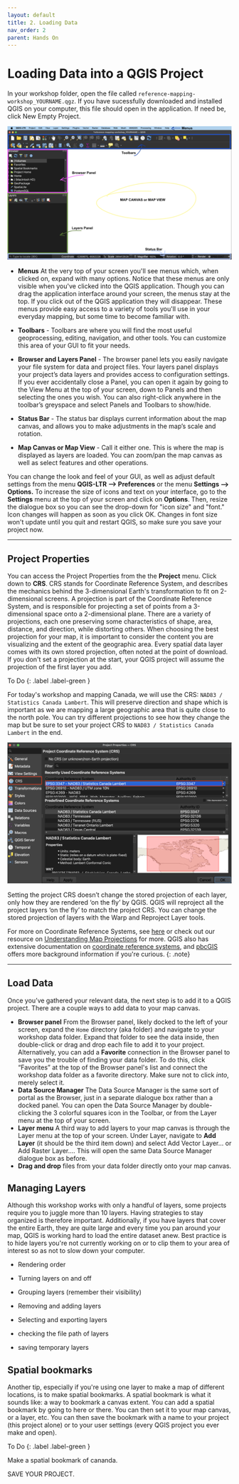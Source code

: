 ```yaml
---
layout: default
title: 2. Loading Data
nav_order: 2
parent: Hands On
---
```

# Loading Data into a QGIS Project

In your workshop folder, open the file called `reference-mapping-workshop_YOURNAME.qgz`. If you have sucessfully downloaded and installed QGIS on your computer, this file should open in the application. If need be, click New Empty Project. 


![qgis project](./images/qgis-project_20250911.png)


- **Menus** At the very top of your screen you'll see menus which, when clicked on, expand with many options. Notice that these menus are only visible when you've clicked into the QGIS application. Though you can drag the application interface around your screen, the menus stay at the top. If you click out of the QGIS application they will disappear. These menus provide easy access to a variety of tools you'll use in your everyday mapping, but some time to become familiar with. 

- **Toolbars** - Toolbars are where you will find the most useful geoprocessing, editing, navigation, and other tools. You can customize this area of your GUI to fit your needs.

- **Browser and Layers Panel** - The browser panel lets you easily navigate your file system for data and project files. Your layers panel displays your project’s data layers and provides access to configuration settings. If you ever accidentally close a Panel, you can open it again by going to the View Menu at the top of your screen, down to Panels and then selecting the ones you wish. You can also right-click anywhere in the toolbar’s greyspace and select Panels and Toolbars to show/hide.

- **Status Bar** - The status bar displays current information about the map canvas, and allows you to make adjustments in the map’s scale and rotation.

- **Map Canvas or Map View** - Call it either one. This is where the map is displayed as layers are loaded. You can zoom/pan the map canvas as well as select features and other operations.

You can change the look and feel of your GUI, as well as adjust default settings from the menu **QGIS-LTR --> Preferences** or the menu **Settings --> Options.** To increase the size of icons and text on your interface, go to the **Settings** menu at the top of your screen and click on **Options**. Then, resize the dialogue box so you can see the drop-down for "icon size" and "font." Icon changes will happen as soon as you click OK. Changes in font size won't update until you quit and restart QGIS, so make sure you save your project now. 
   
---- 

## Project Properties
You can access the Project Properties from the the **Project** menu. Click down to **CRS**. CRS stands for Coordinate Reference System, and describes the mechanics behind the 3-dimensional Earth's transformation to fit on 2-dimensional screens. A projection is part of the Coordinate Reference System, and is responsible for projecting a set of points from a 3-dimensional space onto a 2-dimensional plane. There are a variety of projections, each one preserving some characteristics of shape, area, distance, and direction, while distorting others. When choosing the best projection for your map, it is important to consider the content you are visualizing and the extent of the geographic area. Every spatial data layer comes with its own stored projection, often noted at the point of download. If you don't set a projection at the start, your QGIS project will assume the projection of the first layer you add. 

To Do
{: .label .label-green }

For today's workshop and mapping Canada, we will use the CRS: `NAD83 / Statistics Canada Lambert`. This will preserve direction and shape which is important as we are mapping a large geographic area that is quite close to the north pole. You can try different projections to see how they change the map but be sure to set your project CRS to `NAD83 / Statistics Canada Lambert` in the end. 

![projection](./images/project-properties_20250915.png)

Setting the project CRS doesn’t change the stored projection of each layer, only how they are rendered ‘on the fly’ by QGIS. QGIS will reproject all the project layers ‘on the fly’ to match the project CRS. You can change the stored projection of layers with the Warp and Reproject Layer tools.

For more on Coordinate Reference Systems, see [here](https://ubc-library-rc.github.io/gis-georeferencing/content/projections.html) or check out our resource on [Understanding Map Projections](https://ubc-library-rc.github.io/map-projections/) for more. QGIS also has extensive documentation on [coordinate reference systems](https://docs.qgis.org/3.40/en/docs/gentle_gis_introduction/coordinate_reference_systems.html), and [pbcGIS](https://www.pbcgis.com/projection_fundamentals/) offers more background information if you're curious.
{: .note}

----

## Load Data
Once you’ve gathered your relevant data, the next step is to add it to a QGIS project. There are a couple ways to add data to your map canvas. 

- **Browser panel** From the Browser panel, likely docked to the left of your screen, expand the `Home` directory (aka folder) and navigate to your workshop data folder. Expand that folder to see the data inside, then double-click or drag and drop each file to add it to your project. Alternatively, you can add a **Favorite** connection in the Browser panel to save you the trouble of finding your data folder. To do this, click “Favorites” at the top of the Browser panel's list and connect the workshop data folder as a favorite directory. Make sure not to click *into*, merely select it. 
- **Data Source Manager** The Data Source Manager is the same sort of portal as the Browser, just in a separate dialogue box rather than a docked panel. You can open the Data Source Manager by double-clicking the 3 colorful squares icon in the Toolbar, or from the Layer menu at the top of your screen.
- **Layer menu** A third way to add layers to your map canvas is through the Layer menu at the top of your screen. Under Layer, navigate to **Add Layer** (it should be the third item down) and select Add Vector Layer... or Add Raster Layer.... This will open the same Data Source Manager dialogue box as before.
- **Drag and drop** files from your data folder directly onto your map canvas.      

## Managing Layers
Although this workshop works with only a handful of layers, some projects require you to juggle more than 10 layers. Having strategies to stay organized is therefore important. Additionally, if you have layers that cover the entire Earth, they are quite large and every time you pan around your map, QGIS is working hard to load the entire dataset anew. Best practice is to hide layers you're not currently working on or to clip them to your area of interest so as not to slow down your computer. 

- Rendering order

- Turning layers on and off

- Grouping layers (remember their visibility)

- Removing and adding layers

- Selecting and exporting layers

- checking the file path of layers

- saving temporary layers


## Spatial bookmarks
Another tip, especially if you're using one layer to make a map of different locations, is to make spatial bookmarks. A spatial bookmark is what it sounds like: a way to bookmark a canvas extent. You can add a spatial bookmark by going to here or there. You can then set it to your map canvas, or a layer, etc. You can then save the bookmark with a name to your project (this project alone) or to your user settings (every QGIS project you ever make and open). 


To Do
{: .label .label-green }

Make a spatial bookmark of cananda. 


SAVE YOUR PROJECT. 









